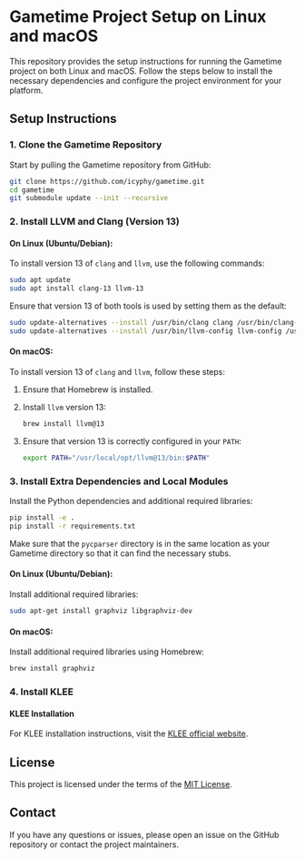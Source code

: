 # Gametime Project Setup on Linux and macOS

This repository provides the setup instructions for running the Gametime project on both Linux and macOS. Follow the steps below to install the necessary dependencies and configure the project environment for your platform.

## Setup Instructions

### 1. Clone the Gametime Repository
Start by pulling the Gametime repository from GitHub:
```bash
git clone https://github.com/icyphy/gametime.git
cd gametime
git submodule update --init --recursive
```
### 2. Install LLVM and Clang (Version 13)

#### On Linux (Ubuntu/Debian):
To install version 13 of `clang` and `llvm`, use the following commands:

```bash
sudo apt update
sudo apt install clang-13 llvm-13
```

Ensure that version 13 of both tools is used by setting them as the default:
```bash
sudo update-alternatives --install /usr/bin/clang clang /usr/bin/clang-13 100
sudo update-alternatives --install /usr/bin/llvm-config llvm-config /usr/bin/llvm-config-13 100
```

#### On macOS:
To install version 13 of `clang` and `llvm`, follow these steps:
1. Ensure that Homebrew is installed.
2. Install `llvm` version 13:
   ```bash
   brew install llvm@13
   ```

3. Ensure that version 13 is correctly configured in your `PATH`:
   ```bash
   export PATH="/usr/local/opt/llvm@13/bin:$PATH"
   ```


### 3. Install Extra Dependencies and Local Modules

Install the Python dependencies and additional required libraries:

```bash
pip install -e .
pip install -r requirements.txt
```

Make sure that the `pycparser` directory is in the same location as your Gametime directory so that it can find the necessary stubs.

#### On Linux (Ubuntu/Debian):
Install additional required libraries:
```bash
sudo apt-get install graphviz libgraphviz-dev
```

#### On macOS:
Install additional required libraries using Homebrew:
```bash
brew install graphviz
```

### 4. Install KLEE

#### KLEE Installation
For KLEE installation instructions, visit the [KLEE official website](https://klee.github.io/).

## License
This project is licensed under the terms of the [MIT License](LICENSE).

## Contact
If you have any questions or issues, please open an issue on the GitHub repository or contact the project maintainers.
